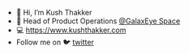 - 👋 Hi, I’m Kush Thakker
- 💼 Head of Product Operations [@GalaxEye Space](https://www.linkedin.com/company/galaxeye/)
- 💻  https://www.kushthakker.com
- Follow me on 🐦 [twitter](https://twitter.com/soy_kush)

<!---
kushthakker/kushthakker is a ✨ special ✨ repository because its `README.md` (this file) appears on your GitHub profile.
You can click the Preview link to take a look at your changes.
--->
